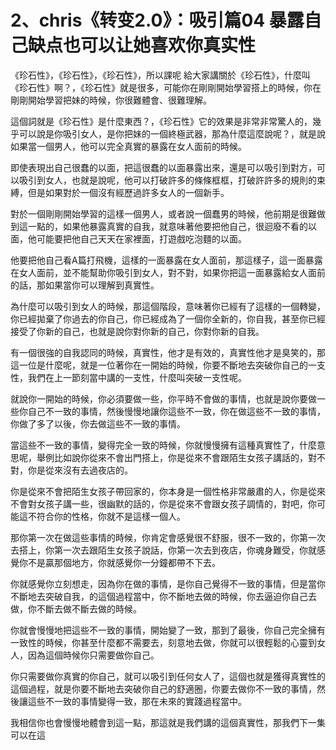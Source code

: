 # 2、chris《转变2.0》：吸引篇04 暴露自己缺点也可以让她喜欢你真实性

《珍石性》，《珍石性》，《珍石性》，所以課呢 給大家講關於《珍石性》，什麼叫《珍石性》啊？，《珍石性》就是很多，可能你在剛剛開始學習搭上的時候，你在剛剛開始學習把妹的時候，你很難體會、很難理解。

這個詞就是《珍石性》是什麼東西？，《珍石性》它的效果是非常非常驚人的，幾乎可以說是你吸引女人，是你把妹的一個終極武器，那為什麼這麼說呢？，就是說如果當一個男人，他可以完全真實的暴露在女人面前的時候。

即使表現出自己很蠢的以面，把這很蠢的以面暴露出來，還是可以吸引到對方，可以吸引到女人，也就是說呢，他可以打破許多的條條框框，打破許許多的規則的束縛，但是如果對於一個沒有經歷過許多女人的一個新手。

對於一個剛剛開始學習的這樣一個男人，或者說一個蠢男的時候，他前期是很難做到這一點的，如果他暴露真實的自我，就意味著他要把他自己，很迴廢不看的以面，他可能要把他自己天天在家裡面，打遊戲吃泡麵的以面。

他要把他自己看A篇打飛機，這樣的一面暴露在女人面前，那這樣子，這一面暴露在女人面前，並不能幫助你吸引到女人，對不對，如果你把這一面暴露給女人面前的話，那如果當你可以理解到真實性。

為什麼可以吸引到女人的時候，那這個階段，意味著你已經有了這樣的一個轉變，你已經拋棄了你過去的你自己，你已經成為了一個你全新的，你自我，甚至你已經接受了你新的自己，也就是說你對你新的自己，你對你新的自我。

有一個很強的自我認同的時候，真實性，他才是有效的，真實性他才是臭笑的，那這一位是什麼呢，就是一位著你在一開始的時候，你要不斷地去突破你自己的一支性，我們在上一節刻當中講的一支性，什麼叫突破一支性呢。

就說你一開始的時候，你必須要做一些，你平時不會做的事情，也就是說你要做一些你自己不一致的事情，然後慢慢地讓你這些不一致，你在做這些不一致的事情，你做了多了以後，你去做這些不一致的事情。

當這些不一致的事情，變得完全一致的時候，你就慢慢擁有這種真實性了，什麼意思呢，舉例比如說你從來不會出門搭上，你是從來不會跟陌生女孩子講話的，對不對，你是從來沒有去過夜店的。

你是從來不會把陌生女孩子帶回家的，你本身是一個性格非常嚴肅的人，你是從來不會對女孩子講一些，很幽默的話的，你是從來不會跟女孩子調情的，對吧，你可能這不符合你的性格，你就不是這樣一個人。

那你第一次在做這些事情的時候，你肯定會感覺很不舒服，很不一致的，你第一次去搭上，你第一次去跟陌生女孩子說話，你第一次去到夜店，你魂身難受，你就感覺你不是贏那個地方，你就感覺你一分鐘都帶不下去。

你就感覺你立刻想走，因為你在做的事情，是你自己覺得不一致的事情，但是當你不斷地去突破自我，的這個過程當中，你不斷地去做的時候，你去逼迫你自己去做，你不斷去做不斷去做的時候。

你就會慢慢地把這些不一致的事情，開始變了一致，那到了最後，你自己完全擁有一致性的時候，你甚至什麼都不需要去，刻意地去做，你就可以很輕鬆的心靈到女人，因為這個時候你只需要做你自己。

你只需要做你真實的你自己，就可以吸引到任何女人了，這個也就是獲得真實性的這個過程，就是你要不斷地去突破你自己的舒適圈，你要去做你不一致的事情，然後讓這些不一致的事情變得一致，那在未來的實踐過程當中。

我相信你也會慢慢地體會到這一點，那這就是我們講的這個真實性，那我們下一集可以在這